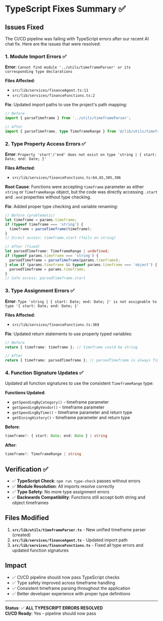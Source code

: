 # TypeScript Fixes Summary ✅

## Issues Fixed

The CI/CD pipeline was failing with TypeScript errors after our recent AI chat fix. Here are the issues that were resolved:

### 1. Module Import Errors ✅
**Error**: `Cannot find module '../utils/timeframeParser' or its corresponding type declarations`

**Files Affected**:
- `src/lib/services/financeAgent.ts:11`
- `src/lib/services/financeFunctions.ts:2`

**Fix**: Updated import paths to use the project's path mapping:
```typescript
// Before
import { parseTimeframe } from '../utils/timeframeParser';

// After  
import { parseTimeframe, type TimeframeRange } from '@/lib/utils/timeframeParser';
```

### 2. Type Property Access Errors ✅
**Error**: `Property 'start'/'end' does not exist on type 'string | { start: Date; end: Date; }'`

**Files Affected**:
- `src/lib/services/financeFunctions.ts:64,65,305,306`

**Root Cause**: Functions were accepting `timeframe` parameter as either `string` or `TimeframeRange` object, but the code was directly accessing `.start` and `.end` properties without type checking.

**Fix**: Added proper type checking and variable renaming:
```typescript
// Before (problematic)
let timeframe = params.timeframe;
if (typeof timeframe === 'string') {
  timeframe = parseTimeframe(timeframe);
}
// Direct access: timeframe.start (fails on string)

// After (fixed)
let parsedTimeframe: TimeframeRange | undefined;
if (typeof params.timeframe === 'string') {
  parsedTimeframe = parseTimeframe(params.timeframe);
} else if (params.timeframe && typeof params.timeframe === 'object') {
  parsedTimeframe = params.timeframe;
}
// Safe access: parsedTimeframe.start
```

### 3. Type Assignment Errors ✅
**Error**: `Type 'string | { start: Date; end: Date; }' is not assignable to type '{ start: Date; end: Date; }'`

**Files Affected**:
- `src/lib/services/financeFunctions.ts:369`

**Fix**: Updated return statements to use properly typed variables:
```typescript
// Before
return { timeframe: timeframe }; // timeframe could be string

// After  
return { timeframe: parsedTimeframe }; // parsedTimeframe is always TimeframeRange
```

### 4. Function Signature Updates ✅
Updated all function signatures to use the consistent `TimeframeRange` type:

**Functions Updated**:
- `getSpendingByCategory()` - timeframe parameter
- `getSpendingByVendor()` - timeframe parameter  
- `getSpendingByTime()` - timeframe parameter and return type
- `getDiningHistory()` - timeframe parameter and return type

**Before**:
```typescript
timeframe?: { start: Date; end: Date } | string
```

**After**:
```typescript  
timeframe?: TimeframeRange | string
```

## Verification ✅

- ✅ **TypeScript Check**: `npm run type-check` passes without errors
- ✅ **Module Resolution**: All imports resolve correctly
- ✅ **Type Safety**: No more type assignment errors
- ✅ **Backwards Compatibility**: Functions still accept both string and object timeframes

## Files Modified

1. **`src/lib/utils/timeframeParser.ts`** - New unified timeframe parser (created)
2. **`src/lib/services/financeAgent.ts`** - Updated import path
3. **`src/lib/services/financeFunctions.ts`** - Fixed all type errors and updated function signatures

## Impact

- ✅ CI/CD pipeline should now pass TypeScript checks
- ✅ Type safety improved across timeframe handling
- ✅ Consistent timeframe parsing throughout the application
- ✅ Better developer experience with proper type definitions

---
**Status**: ✅ **ALL TYPESCRIPT ERRORS RESOLVED**  
**CI/CD Ready**: Yes - pipeline should now pass